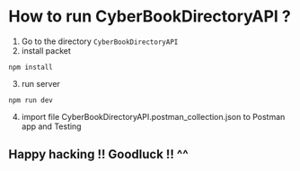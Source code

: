 # How to run CyberBookDirectoryAPI ?
1. Go to the directory `CyberBookDirectoryAPI`
2. install packet
```
npm install
```
3. run server

```
npm run dev
```
4. import file CyberBookDirectoryAPI.postman_collection.json to Postman app and Testing
## Happy hacking !! Goodluck !! ^^
